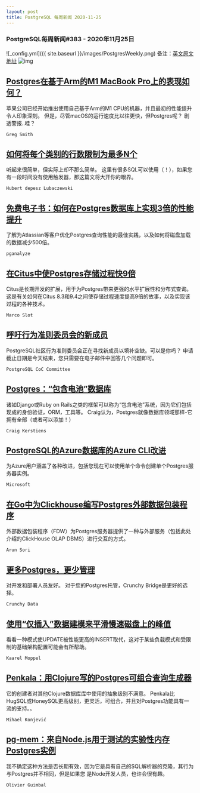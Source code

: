 ```yaml
---
layout: post
title: PostgreSQL 每周新闻 2020-11-25
---
```

### PostgreSQL每周新闻#383 - 2020年11月25日
![_config.yml]({{ site.baseurl }}/images/PostgresWeekly.png)
备注：[英文原文地址](https://postgresweekly.com/issues/383)
![img](https://res.cloudinary.com/cpress/image/upload/w_1280,e_sharpen:60/v1606303422/gfqywyd8zsi60mxgkw50.jpg)
## [Postgres在基于Arm的M1 MacBook Pro上的表现如何？](https://postgresweekly.com/link/99059/web)
苹果公司已经开始推出使用自己基于Arm的M1 CPU的机器，并且最初的性能提升令人印象深刻。 但是，尽管macOS的运行速度比以往更快，但Postgres呢？ 剧透警报..哇？


`Greg Smith `
## [如何将每个类别的行数限制为最多N个](https://postgresweekly.com/link/99061/web)
听起来很简单，但实际上却不那么简单。 这里有很多SQL可以使用（！），如果您有一段时间没有使用触发器，那这篇文将大开你的眼界。


`Hubert depesz Lubaczewski `
## [免费电子书：如何在Postgres数据库上实现3倍的性能提升](https://postgresweekly.com/link/99062/web)
了解为Atlassian等客户优化Postgres查询性能的最佳实践，以及如何将磁盘加载的数据减少500倍。


`pganalyze `
## [在Citus中使Postgres存储过程快9倍](https://postgresweekly.com/link/99063/web)
Citus是长期开发的扩展，用于为Postgres带来更强的水平扩展性和分布式查询。 这是有关如何在Citus 8.3和9.4之间使存储过程速度提高9倍的故事，以及实现该过程的各种技术。


`Marco Slot `
## [呼吁行为准则委员会的新成员](https://postgresweekly.com/link/99064/web)
PostgreSQL社区行为准则委员会正在寻找新成员以填补空缺。可以是你吗？ 申请截止日期是今天结束，您只需要在电子邮件中回答几个问题即可。


`PostgreSQL CoC Committee `
## [Postgres：“包含电池”数据库](https://postgresweekly.com/link/99065/web)
诸如Django或Ruby on Rails之类的框架可以称为“包含电池”系统，因为它们包括现成的身份验证，ORM，工具等。 Craig认为，Postgres就像数据库领域那样-它拥有全部（或者可以添加！）


`Craig Kerstiens `
## [PostgreSQL的Azure数据库的Azure CLI改进](https://postgresweekly.com/link/99066/web)
为Azure用户涵盖了各种改进，包括您现在可以使用单个命令创建单个Postgres服务器实例。


`Microsoft `
## [在Go中为Clickhouse编写Postgres外部数据包装程序](https://postgresweekly.com/link/99067/web)
外部数据包装程序（FDW）为Postgres服务器提供了一种与外部服务（包括此处介绍的ClickHouse OLAP DBMS）进行交互的方式。


`Arun Sori `
## [更多Postgres，更少管理](https://postgresweekly.com/link/99069/web)
对开发和部署人员友好。 对于您的Postgres托管，Crunchy Bridge是更好的选择。


`Crunchy Data `
## [使用“仅插入”数据建模来平滑慢速磁盘上的峰值](https://postgresweekly.com/link/99070/web)
看看一种模式使UPDATE被性能更高的INSERT取代，这对于某些负载模式和受限制的基础架构配置可能会有所帮助。


`Kaarel Moppel `
## [Penkala：用Clojure写的Postgres可组合查询生成器](https://postgresweekly.com/link/99071/web)
它的创建者对其他Clojure数据库库中使用的抽象级别不满意。 Penkala比HugSQL或HoneySQL更高级别，更灵活，可组合，并且对Postgres功能具有一流的支持。。 


`Mihael Konjević `
## [pg-mem：来自Node.js用于测试的实验性内存Postgres实例](https://postgresweekly.com/link/99072/web)
我不确定这种方法是否长期有效，因为它是具有自己的SQL解析器的克隆，其行为与Postgres并不相同，但是如果您 是Node开发人员，也许会很有趣。


`Olivier Guimbal `
